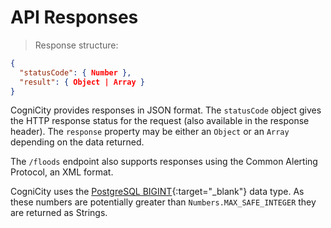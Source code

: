 
# API Responses

> Response structure:

```json
{
  "statusCode": { Number },
  "result": { Object | Array }
}
```

CogniCity provides responses in JSON format. The `statusCode` object gives the HTTP response status for the request (also available in the response header). The `response` property may be either an `Object` or an `Array` depending on the data returned.

The `/floods` endpoint also supports responses using the Common Alerting Protocol, an XML format.

CogniCity uses the [PostgreSQL BIGINT](https://www.postgresql.org/docs/current/static/datatype-numeric.html){:target="_blank"} data type. As these numbers are potentially greater than `Numbers.MAX_SAFE_INTEGER` they are returned as Strings.
